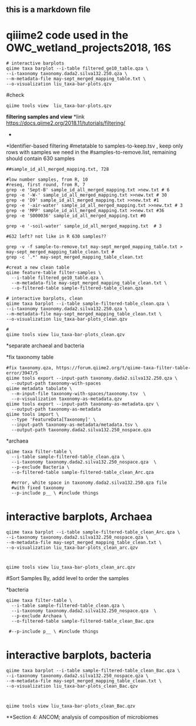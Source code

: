 ## this is a markdown file

# qiiime2 code used in the OWC_wetland_projects2018, 16S

```
# interactive barplots
qiime taxa barplot --i-table filtered_ge10_table.qza \
--i-taxonomy taxonomy.dada2.silva132.250.qza \
--m-metadata-file may-sept_merged_mapping_table.txt \
--o-visualization liu_taxa-bar-plots.qzv
```
#check
```
qiime tools view  liu_taxa-bar-plots.qzv

```


**filtering samples and view**
*link
https://docs.qiime2.org/2018.11/tutorials/filtering/

*


*Identifier-based filtering
#metatable to samples-to-keep.tsv , keep only rows with samples we need in the 
#samples-to-remove.list, remaining should contain 630 samples

```
##sample_id_all_merged_mapping.txt, 728

#low number samples, from R, 10
#reseq, first round, from R, 7
grep -e 'Sept-B' sample_id_all_merged_mapping.txt >new.txt # 6
grep -e '-W-' sample_id_all_merged_mapping.txt >>new.txt # 30
grep -e 'D9' sample_id_all_merged_mapping.txt >>new.txt #1
grep -e '-air-water' sample_id_all_merged_mapping.txt >>new.txt # 3
grep -e 'MPP' sample_id_all_merged_mapping.txt >>new.txt #36
grep -e 'S000036' sample_id_all_merged_mapping.txt #0

grep -e '-soil-water' sample_id_all_merged_mapping.txt  # 3

#632 left? not like in R 630 samples??
```


```
grep -v -f sample-to-remove.txt may-sept_merged_mapping_table.txt > may-sept_merged_mapping_table_clean.txt #
grep -c '.*' may-sept_merged_mapping_table_clean.txt
```

```
#creat a new clean table
qiime feature-table filter-samples \
  --i-table filtered_ge10_table.qza \
  --m-metadata-file may-sept_merged_mapping_table_clean.txt \
  --o-filtered-table sample-filtered-table_clean.qza

# interactive barplots, clean
qiime taxa barplot --i-table sample-filtered-table_clean.qza \
--i-taxonomy taxonomy.dada2.silva132.250.qza \
--m-metadata-file may-sept_merged_mapping_table_clean.txt \
--o-visualization liu_taxa-bar-plots_clean.qzv

#
qiime tools view liu_taxa-bar-plots_clean.qzv 
```
*separate archaeal and bacteria

*fix taxonomy table
```
#fix taxonomy.qza, https://forum.qiime2.org/t/qiime-taxa-filter-table-error/3947/5
qiime tools export --input-path taxonomy.dada2.silva132.250.qza \
  --output-path taxonomy-with-spaces
qiime metadata tabulate \
  --m-input-file taxonomy-with-spaces/taxonomy.tsv  \
  --o-visualization taxonomy-as-metadata.qzv
qiime tools export --input-path taxonomy-as-metadata.qzv \
  --output-path taxonomy-as-metadata
qiime tools import \
  --type 'FeatureData[Taxonomy]' \
  --input-path taxonomy-as-metadata/metadata.tsv \
  --output-path taxonomy.dada2.silva132.250_nospace.qza
```

*archaea
```
qiime taxa filter-table \
  --i-table sample-filtered-table_clean.qza \
  --i-taxonomy taxonomy.dada2.silva132.250_nospace.qza  \
  --p-exclude Bacteria \
  --o-filtered-table sample-filtered-table_clean_Arc.qza
  
  #error, white space in taxonomy.dada2.silva132.250.qza file
  #with fixed taxonomy
  --p-include p__ \ #include things
```

# interactive barplots, Archaea
```
qiime taxa barplot --i-table sample-filtered-table_clean_Arc.qza \
--i-taxonomy taxonomy.dada2.silva132.250_nospace.qza \
--m-metadata-file may-sept_merged_mapping_table_clean.txt \
--o-visualization liu_taxa-bar-plots_clean_arc.qzv
```
#
```
qiime tools view liu_taxa-bar-plots_clean_arc.qzv 
```
#Sort Samples By, addd level to order the samples

*bacteria
```
qiime taxa filter-table \
  --i-table sample-filtered-table_clean.qza \
  --i-taxonomy taxonomy.dada2.silva132.250_nospace.qza  \
  --p-exclude Archaea \
  --o-filtered-table sample-filtered-table_clean_Bac.qza
  
 #--p-include p__ \ #include things
```

# interactive barplots, bacteria
```
qiime taxa barplot --i-table sample-filtered-table_clean_Bac.qza \
--i-taxonomy taxonomy.dada2.silva132.250_nospace.qza \
--m-metadata-file may-sept_merged_mapping_table_clean.txt \
--o-visualization liu_taxa-bar-plots_clean_Bac.qzv
```
#
```
qiime tools view liu_taxa-bar-plots_clean_Bac.qzv 
```

**Section 4: ANCOM; analysis of composition of microbiomes
